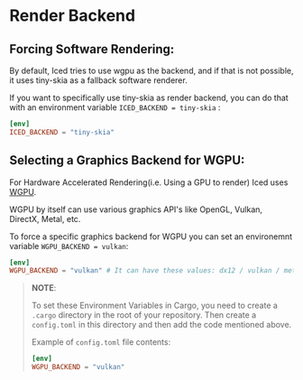 # Render Backend

## Forcing Software Rendering:

By default, Iced tries to use wgpu as the backend, and if that is not possible, it uses tiny-skia as a fallback software renderer.

If you want to specifically use tiny-skia as render backend, you can do that with an environment variable `ICED_BACKEND = tiny-skia` :
```toml
[env]
ICED_BACKEND = "tiny-skia"
```

## Selecting a Graphics Backend for WGPU:

For Hardware Accelerated Rendering(i.e. Using a GPU to render) Iced uses [WGPU](https://github.com/gfx-rs/wgpu).

WGPU by itself can use various graphics API's like OpenGL, Vulkan, DirectX, Metal, etc.

To force a specific graphics backend for WGPU you can set an environemnt variable `WGPU_BACKEND = vulkan`:
```toml
[env]
WGPU_BACKEND = "vulkan" # It can have these values: dx12 / vulkan / metal / gl
```

> **NOTE**:
>
> To set these Environment Variables in Cargo, you need to create a `.cargo` directory in the root of your repository.
> Then create a `config.toml` in this directory and then add the code mentioned above.
>
> Example of `config.toml` file contents:
>
> ```toml
> [env]
> WGPU_BACKEND = "vulkan"
